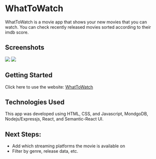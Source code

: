 # WhatToWatch

WhatToWatch is a movie app that shows your new movies that you can watch. You can check recently released movies sorted according to their imdb score.


## Screenshots

<img src="https://i.imgur.com/qkPtSGJ.png"/>
<img src="https://i.imgur.com/DOM4qJ9.png"/>

## Getting Started

Click here to use the website: [WhatToWatch](https://whattowatchnow.herokuapp.com/)

## Technologies Used

This app was developed using HTML, CSS, and Javascript, MondgoDB, Nodejs/Expressjs, React, and Semantic-React UI.

## Next Steps:

* Add which streaming platforms the movie is available on
* Filter by genre, release data, etc.